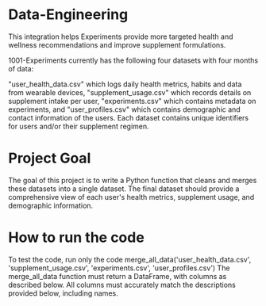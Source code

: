 # Data-Engineering
This integration helps Experiments provide more targeted health and wellness recommendations and improve supplement formulations.

1001-Experiments currently has the following four datasets with four months of data:

"user_health_data.csv" which logs daily health metrics, habits and data from wearable devices,
"supplement_usage.csv" which records details on supplement intake per user,
"experiments.csv" which contains metadata on experiments, and
"user_profiles.csv" which contains demographic and contact information of the users.
Each dataset contains unique identifiers for users and/or their supplement regimen.
# Project Goal
The goal of this project is to write a Python function that cleans and merges these datasets into a single dataset. The final dataset should provide a comprehensive view of each user's health metrics, supplement usage, and demographic information.

# How to run the code

To test the code, run only the code merge_all_data('user_health_data.csv', 'supplement_usage.csv', 'experiments.csv', 'user_profiles.csv')
The merge_all_data function must return a DataFrame, with columns as described below.
All columns must accurately match the descriptions provided below, including names.
